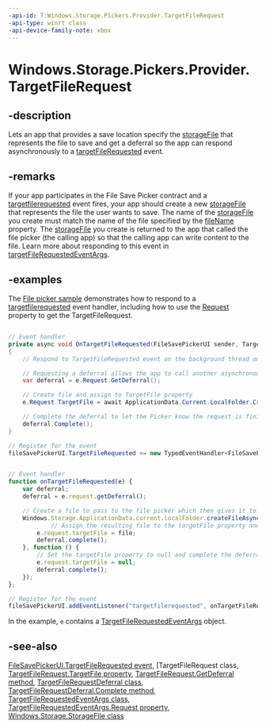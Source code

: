 ```yaml
---
-api-id: T:Windows.Storage.Pickers.Provider.TargetFileRequest
-api-type: winrt class
-api-device-family-note: xbox
---
```


<!-- Class syntax.
public class TargetFileRequest : Windows.Storage.Pickers.Provider.ITargetFileRequest
-->

# Windows.Storage.Pickers.Provider.TargetFileRequest

## -description
Lets an app that provides a save location specify the [storageFile](../windows.storage/storagefile.md) that represents the file to save and get a deferral so the app can respond asynchronously to a [targetFileRequested](filesavepickerui_targetfilerequested.md) event.

## -remarks
If your app participates in the File Save Picker contract and a [targetfilerequested](filesavepickerui_targetfilerequested.md) event fires, your app should create a new [storageFile](../windows.storage/storagefile.md) that represents the file the user wants to save. The name of the [storageFile](../windows.storage/storagefile.md) you create must match the name of the file specified by the [fileName](filesavepickerui_filename.md) property. The [storageFile](../windows.storage/storagefile.md) you create is returned to the app that called the file picker (the calling app) so that the calling app can write content to the file. Learn more about responding to this event in [targetFileRequestedEventArgs](targetfilerequestedeventargs.md).

## -examples
The [File picker sample](http://code.msdn.microsoft.com/windowsapps/File-picker-sample-9f294cba) demonstrates how to respond to a [targetfilerequested](filesavepickerui_targetfilerequested.md) event handler, including how to use the [Request](targetfilerequestedeventargs_request.md) property to get the TargetFileRequest.

```csharp

// Event handler
private async void OnTargetFileRequested(FileSavePickerUI sender, TargetFileRequestedEventArgs e)
{
    // Respond to TargetFileRequested event on the background thread on which it was raised

    // Requesting a deferral allows the app to call another asynchronous method and complete the request at a later time
    var deferral = e.Request.GetDeferral();

    // Create file and assign to TargetFile property
    e.Request.TargetFile = await ApplicationData.Current.LocalFolder.CreateFileAsync(sender.FileName, CreationCollisionOption.GenerateUniqueName);

    // Complete the deferral to let the Picker know the request is finished
    deferral.Complete();
}

// Register for the event
fileSavePickerUI.TargetFileRequested += new TypedEventHandler<FileSavePickerUI, TargetFileRequestedEventArgs>(OnTargetFileRequested);
```

```javascript

// Event handler
function onTargetFileRequested(e) {
    var deferral;
    deferral = e.request.getDeferral();

    // Create a file to pass to the file picker which then gives it to the calling app
    Windows.Storage.ApplicationData.current.localFolder.createFileAsync(fileSavePickerUI.fileName).done(function (file) {
            // Assign the resulting file to the targetFile property and complete the deferral to indicate success
        e.request.targetFile = file;
        deferral.complete();
    }, function () {
        // Set the targetFile property to null and complete the deferral to indicate failure
        e.request.targetFile = null;
        deferral.complete();
    });
};

// Register for the event
fileSavePickerUI.addEventListener("targetfilerequested", onTargetFileRequested, false);
```

In the example, `e` contains a [TargetFileRequestedEventArgs](targetfilerequestedeventargs.md) object.

## -see-also
[FileSavePickerUI.TargetFileRequested event](filesavepickerui_targetfilerequested.md), [TargetFileRequest class, [TargetFileRequest.TargetFile  property](targetfilerequest_targetfile.md), [TargetFileRequest.GetDeferral method](targetfilerequest_getdeferral_254836512.md), [TargetFileRequestDeferral class](targetfilerequestdeferral.md), [TargetFileRequestDeferral.Complete method](targetfilerequestdeferral_complete_1807836922.md), [TargetFileRequestedEventArgs class](targetfilerequestedeventargs.md), [TargetFileRequestedEventArgs.Request property](targetfilerequestedeventargs_request.md), [Windows.Storage.StorageFile class](../windows.storage/storagefile.md)
